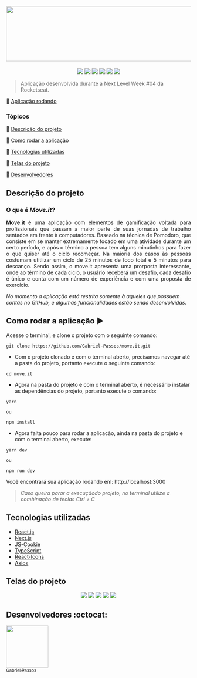 <h1 align="center" >
  <img height="150px" width="520px" src="https://user-images.githubusercontent.com/43184223/109753129-73b34d80-7bc0-11eb-813c-6753d2dec303.png">
</h1>

<p align="center">
  <a href="https://reactjs.org/"><img src="https://img.shields.io/static/v1?label=React&message=17.0.1&color=blue&style=flat"/><a/>
  <a href="https://nextjs.org/docs"><img src="https://img.shields.io/static/v1?label=Next.js&message=10.0.7&color=blue&style=flat"/><a/>
  <a href="https://github.com/js-cookie/js-cookie"><img src="https://img.shields.io/static/v1?label=JS-Cookie&message=^2.2.1&color=blue&style=flat"/><a/>
  <a href="https://www.typescriptlang.org/docs/"><img src="https://img.shields.io/static/v1?label=TypeScript&message=^4.1.5&color=blue&style=flat"/><a/>
  <a href="https://react-icons.github.io/react-icons/"><img src="https://img.shields.io/static/v1?label=React-Icons&message=^4.2.0&color=blue&style=flat"/><a/>
  <a href="https://github.com/axios/axios"><img src="https://img.shields.io/static/v1?label=Axios&message=^0.21.1&color=blue&style=flat"/><a/>
</p>

> Aplicação desenvolvida durante a Next Level Week #04 da Rocketseat.

:rocket: [Aplicação rodando](https://gp-moveit.vercel.app/)

### Tópicos 

:small_blue_diamond: [Descrição do projeto](#descrição-do-projeto)

:small_blue_diamond: [Como rodar a aplicação](#como-rodar-a-aplicação-arrow_forward)

:small_blue_diamond: [Tecnologias utilizadas](#tecnologias-utilizadas)

:small_blue_diamond: [Telas do projeto](#telas-do-projeto)

:small_blue_diamond: [Desenvolvedores](#desenvolvedores-octocat)

## Descrição do projeto

### O que é <b><i>Move.it</i></b>?

<p align="justify">
<b>Move.it</b> é uma aplicação com elementos de gamificação voltada para profissionais que passam a maior parte de suas jornadas de trabalho sentados em frente à computadores. Baseado na técnica de Pomodoro, que consiste em se manter extremamente focado em uma atividade durante um certo período, e após o término a pessoa tem alguns minutinhos para fazer o que quiser até o ciclo recomeçar. Na maioria dos casos às pessoas costumam utitlizar um ciclo de 25 minutos de foco total e 5 minutos para descanço. Sendo assim, o move.it apresenta uma prorposta interessante, onde ao término de cada ciclo, o usuário receberá um desafio, cada desafio é único e conta com um número de experiência e com uma proposta de exercício.

<i>No momento a aplicação está restrita somente à aqueles que possuem contas no GitHub, e algumas funcionalidades estão sendo desenvolvidas.</i> 
</p>


## Como rodar a aplicação :arrow_forward:

Acesse o terminal, e clone o projeto com o seguinte comando: 

```
git clone https://github.com/Gabriel-Passos/move.it.git
```

- Com o projeto clonado e com o terminal aberto, precisamos navegar até a pasta do projeto, portanto execute o seguinte comando:

```
cd move.it
```

- Agora na pasta do projeto e com o terminal aberto, é necessário instalar as dependências do projeto, portanto execute o comando:

```
yarn

ou

npm install
```

- Agora falta pouco para rodar a aplicacão, ainda na pasta do projeto e com o terminal aberto, execute: 

```
yarn dev

ou

npm run dev
```

Você encontrará sua aplicação rodando em: http://localhost:3000

> <i>Caso queira parar a execuçãodo projeto, no terminal utilize a combinação de teclas Ctrl + C</i>

## Tecnologias utilizadas

- [React.js](https://reactjs.org/docs/)
- [Next.js](https://nextjs.org/docs/getting-started)
- [JS-Cookie](https://github.com/js-cookie/js-cookie)
- [TypeScript](https://www.typescriptlang.org/docs/)
- [React-Icons](https://react-icons.github.io/react-icons/)
- [Axios](https://github.com/axios/axios)

## Telas do projeto 

<p align="center"> 
  <img src="https://user-images.githubusercontent.com/43184223/109752213-becc6100-7bbe-11eb-8d14-6a96b33e8481.png">
  <img src="https://user-images.githubusercontent.com/43184223/109752246-cdb31380-7bbe-11eb-85f4-22b5e650c8ca.png">
  <img src="https://user-images.githubusercontent.com/43184223/109752271-d73c7b80-7bbe-11eb-85b1-5e529afae076.png">
  <img src="https://user-images.githubusercontent.com/43184223/109752296-e7545b00-7bbe-11eb-8d74-233c0e131aae.png">
  <img src="https://user-images.githubusercontent.com/43184223/109752312-f2a78680-7bbe-11eb-9e20-aa1702df9447.png">
</p>

## Desenvolvedores :octocat:

[<img src="https://avatars3.githubusercontent.com/u/43184223?s=460&u=50810abc34900ea6134a9bd0b8a04e2c8640ddc4&v=4" width=115><br><sub>Gabriel Passos</sub>](https://github.com/Gabriel-Passos)
